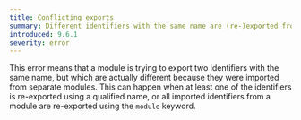 ```yaml
---
title: Conflicting exports
summary: Different identifiers with the same name are (re-)exported from the same module.
introduced: 9.6.1
severity: error
---
```


This error means that a module is trying to export two identifiers with the same
name, but which are actually different because they were imported from separate
modules. This can happen when at least one of the identifiers is re-exported
using a qualified name, or all imported identifiers from a module are
re-exported using the `module` keyword.
